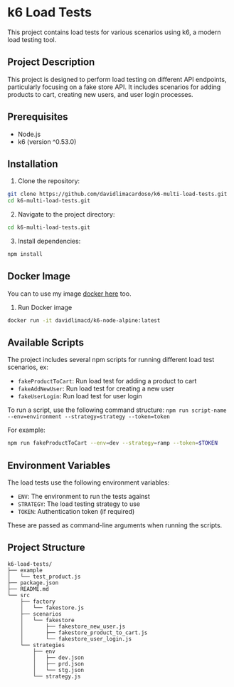 # k6 Load Tests

This project contains load tests for various scenarios using k6, a modern load testing tool.

## Project Description

This project is designed to perform load testing on different API endpoints, particularly focusing on a fake store API. It includes scenarios for adding products to cart, creating new users, and user login processes.

## Prerequisites

- Node.js
- k6 (version ^0.53.0)

## Installation

1. Clone the repository:
```bash
git clone https://github.com/davidlimacardoso/k6-multi-load-tests.git
cd k6-multi-load-tests.git
```

2. Navigate to the project directory:
```bash
cd k6-multi-load-tests.git
```
3. Install dependencies:
```bash
npm install
```

## Docker Image
You can to use my image [docker here](https://hub.docker.com/r/davidlimacd/k6-node-alpine) too.

1. Run Docker image
```bash
docker run -it davidlimacd/k6-node-alpine:latest
```

## Available Scripts

The project includes several npm scripts for running different load test scenarios, ex:

- `fakeProductToCart`: Run load test for adding a product to cart
- `fakeAddNewUser`: Run load test for creating a new user
- `fakeUserLogin`: Run load test for user login

To run a script, use the following command structure:
`npm run script-name --env=environment --strategy=strategy --token=token`

For example:


```bash 
npm run fakeProductToCart --env=dev --strategy=ramp --token=$TOKEN
```

## Environment Variables

The load tests use the following environment variables:

- `ENV`: The environment to run the tests against
- `STRATEGY`: The load testing strategy to use
- `TOKEN`: Authentication token (if required)

These are passed as command-line arguments when running the scripts.

## Project Structure
```
k6-load-tests/
├── example
│   └── test_product.js
├── package.json
├── README.md
└── src
    ├── factory
    │   └── fakestore.js
    ├── scenarios
    │   └── fakestore
    │       ├── fakestore_new_user.js
    │       ├── fakestore_product_to_cart.js
    │       └── fakestore_user_login.js
    └── strategies
        ├── env
        │   ├── dev.json
        │   ├── prd.json
        │   └── stg.json
        └── strategy.js
```